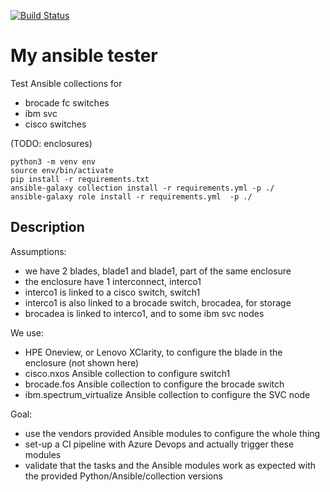 [![Build Status](https://dev.azure.com/freedge/freedge/_apis/build/status/freedge.ansibletest?branchName=master)](https://dev.azure.com/freedge/freedge/_build/latest?definitionId=4&branchName=master)


My ansible tester
=================

Test Ansible collections for
- brocade fc switches
- ibm svc
- cisco switches

(TODO: enclosures)


```
python3 -m venv env
source env/bin/activate
pip install -r requirements.txt
ansible-galaxy collection install -r requirements.yml -p ./
ansible-galaxy role install -r requirements.yml  -p ./
```

Description
-----------

Assumptions:

- we have 2 blades, blade1 and blade1, part of the same enclosure
- the enclosure have 1 interconnect, interco1
- interco1 is linked to a cisco switch, switch1
- interco1 is also linked to a brocade switch, brocadea, for storage
- brocadea is linked to interco1, and to some ibm svc nodes

We use:
- HPE Oneview, or Lenovo XClarity, to configure the blade in the enclosure (not shown here)
- cisco.nxos Ansible collection to configure switch1
- brocade.fos Ansible collection to configure the brocade switch
- ibm.spectrum_virtualize Ansible collection to configure the SVC node

Goal:
- use the vendors provided Ansible modules to configure the whole thing
- set-up a CI pipeline with Azure Devops and actually trigger these modules
- validate that the tasks and the Ansible modules work as expected with the provided Python/Ansible/collection versions
